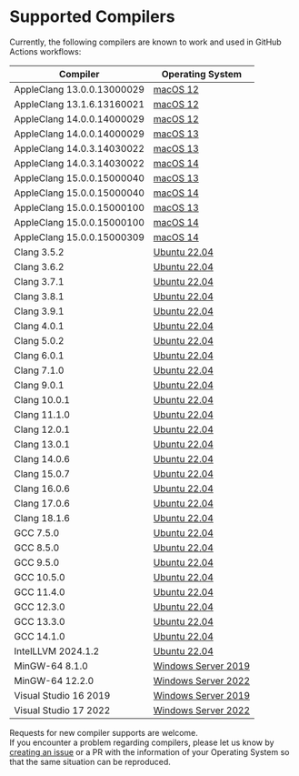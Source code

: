 # Supported Compilers

Currently, the following compilers are known to work and used in GitHub Actions workflows:

| Compiler                   | Operating System                                                                                               |
| -------------------------- | -------------------------------------------------------------------------------------------------------------- |
| AppleClang 13.0.0.13000029 | [macOS 12](https://github.com/actions/runner-images/blob/main/images/macos/macos-12-Readme.md)                 |
| AppleClang 13.1.6.13160021 | [macOS 12](https://github.com/actions/runner-images/blob/main/images/macos/macos-12-Readme.md)                 |
| AppleClang 14.0.0.14000029 | [macOS 12](https://github.com/actions/runner-images/blob/main/images/macos/macos-12-Readme.md)                 |
| AppleClang 14.0.0.14000029 | [macOS 13](https://github.com/actions/runner-images/blob/main/images/macos/macos-13-Readme.md)                 |
| AppleClang 14.0.3.14030022 | [macOS 13](https://github.com/actions/runner-images/blob/main/images/macos/macos-13-Readme.md)                 |
| AppleClang 14.0.3.14030022 | [macOS 14](https://github.com/actions/runner-images/blob/main/images/macos/macos-14-Readme.md)                 |
| AppleClang 15.0.0.15000040 | [macOS 13](https://github.com/actions/runner-images/blob/main/images/macos/macos-13-Readme.md)                 |
| AppleClang 15.0.0.15000040 | [macOS 14](https://github.com/actions/runner-images/blob/main/images/macos/macos-14-Readme.md)                 |
| AppleClang 15.0.0.15000100 | [macOS 13](https://github.com/actions/runner-images/blob/main/images/macos/macos-13-Readme.md)                 |
| AppleClang 15.0.0.15000100 | [macOS 14](https://github.com/actions/runner-images/blob/main/images/macos/macos-14-Readme.md)                 |
| AppleClang 15.0.0.15000309 | [macOS 14](https://github.com/actions/runner-images/blob/main/images/macos/macos-14-Readme.md)                 |
| Clang 3.5.2                | [Ubuntu 22.04](https://github.com/actions/runner-images/blob/main/images/ubuntu/Ubuntu2204-Readme.md)          |
| Clang 3.6.2                | [Ubuntu 22.04](https://github.com/actions/runner-images/blob/main/images/ubuntu/Ubuntu2204-Readme.md)          |
| Clang 3.7.1                | [Ubuntu 22.04](https://github.com/actions/runner-images/blob/main/images/ubuntu/Ubuntu2204-Readme.md)          |
| Clang 3.8.1                | [Ubuntu 22.04](https://github.com/actions/runner-images/blob/main/images/ubuntu/Ubuntu2204-Readme.md)          |
| Clang 3.9.1                | [Ubuntu 22.04](https://github.com/actions/runner-images/blob/main/images/ubuntu/Ubuntu2204-Readme.md)          |
| Clang 4.0.1                | [Ubuntu 22.04](https://github.com/actions/runner-images/blob/main/images/ubuntu/Ubuntu2204-Readme.md)          |
| Clang 5.0.2                | [Ubuntu 22.04](https://github.com/actions/runner-images/blob/main/images/ubuntu/Ubuntu2204-Readme.md)          |
| Clang 6.0.1                | [Ubuntu 22.04](https://github.com/actions/runner-images/blob/main/images/ubuntu/Ubuntu2204-Readme.md)          |
| Clang 7.1.0                | [Ubuntu 22.04](https://github.com/actions/runner-images/blob/main/images/ubuntu/Ubuntu2204-Readme.md)          |
| Clang 9.0.1                | [Ubuntu 22.04](https://github.com/actions/runner-images/blob/main/images/ubuntu/Ubuntu2204-Readme.md)          |
| Clang 10.0.1               | [Ubuntu 22.04](https://github.com/actions/runner-images/blob/main/images/ubuntu/Ubuntu2204-Readme.md)          |
| Clang 11.1.0               | [Ubuntu 22.04](https://github.com/actions/runner-images/blob/main/images/ubuntu/Ubuntu2204-Readme.md)          |
| Clang 12.0.1               | [Ubuntu 22.04](https://github.com/actions/runner-images/blob/main/images/ubuntu/Ubuntu2204-Readme.md)          |
| Clang 13.0.1               | [Ubuntu 22.04](https://github.com/actions/runner-images/blob/main/images/ubuntu/Ubuntu2204-Readme.md)          |
| Clang 14.0.6               | [Ubuntu 22.04](https://github.com/actions/runner-images/blob/main/images/ubuntu/Ubuntu2204-Readme.md)          |
| Clang 15.0.7               | [Ubuntu 22.04](https://github.com/actions/runner-images/blob/main/images/ubuntu/Ubuntu2204-Readme.md)          |
| Clang 16.0.6               | [Ubuntu 22.04](https://github.com/actions/runner-images/blob/main/images/ubuntu/Ubuntu2204-Readme.md)          |
| Clang 17.0.6               | [Ubuntu 22.04](https://github.com/actions/runner-images/blob/main/images/ubuntu/Ubuntu2204-Readme.md)          |
| Clang 18.1.6               | [Ubuntu 22.04](https://github.com/actions/runner-images/blob/main/images/ubuntu/Ubuntu2204-Readme.md)          |
| GCC 7.5.0                  | [Ubuntu 22.04](https://github.com/actions/runner-images/blob/main/images/ubuntu/Ubuntu2204-Readme.md)          |
| GCC 8.5.0                  | [Ubuntu 22.04](https://github.com/actions/runner-images/blob/main/images/ubuntu/Ubuntu2204-Readme.md)          |
| GCC 9.5.0                  | [Ubuntu 22.04](https://github.com/actions/runner-images/blob/main/images/ubuntu/Ubuntu2204-Readme.md)          |
| GCC 10.5.0                 | [Ubuntu 22.04](https://github.com/actions/runner-images/blob/main/images/ubuntu/Ubuntu2204-Readme.md)          |
| GCC 11.4.0                 | [Ubuntu 22.04](https://github.com/actions/runner-images/blob/main/images/ubuntu/Ubuntu2204-Readme.md)          |
| GCC 12.3.0                 | [Ubuntu 22.04](https://github.com/actions/runner-images/blob/main/images/ubuntu/Ubuntu2204-Readme.md)          |
| GCC 13.3.0                 | [Ubuntu 22.04](https://github.com/actions/runner-images/blob/main/images/ubuntu/Ubuntu2204-Readme.md)          |
| GCC 14.1.0                 | [Ubuntu 22.04](https://github.com/actions/runner-images/blob/main/images/ubuntu/Ubuntu2204-Readme.md)          |
| IntelLLVM 2024.1.2         | [Ubuntu 22.04](https://github.com/actions/runner-images/blob/main/images/ubuntu/Ubuntu2204-Readme.md)          |
| MinGW-64 8.1.0             | [Windows Server 2019](https://github.com/actions/runner-images/blob/main/images/windows/Windows2019-Readme.md) |
| MinGW-64 12.2.0            | [Windows Server 2022](https://github.com/actions/runner-images/blob/main/images/windows/Windows2022-Readme.md) |
| Visual Studio 16 2019      | [Windows Server 2019](https://github.com/actions/runner-images/blob/main/images/windows/Windows2019-Readme.md) |
| Visual Studio 17 2022      | [Windows Server 2022](https://github.com/actions/runner-images/blob/main/images/windows/Windows2022-Readme.md) |

Requests for new compiler supports are welcome.  
If you encounter a problem regarding compilers, please let us know by [creating an issue](https://github.com/fktn-k/fkYAML/issues/new?assignees=&labels=kind%3A+bug&projects=&template=bug-report.yml) or a PR with the information of your Operating System so that the same situation can be reproduced.  
